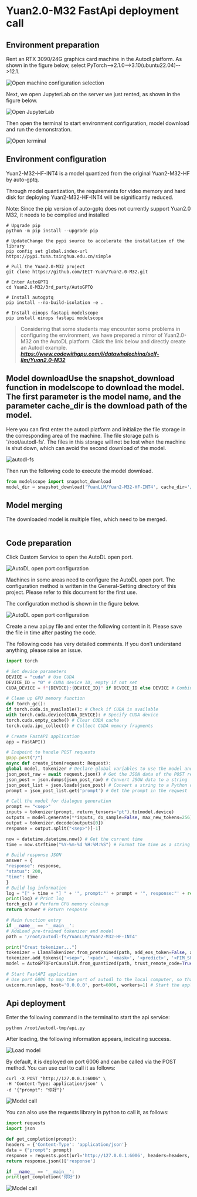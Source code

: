 # Yuan2.0-M32 FastApi deployment call

## Environment preparation

Rent an RTX 3090/24G graphics card machine in the Autodl platform. As shown in the figure below, select PyTorch-->2.1.0-->3.10(ubuntu22.04)-->12.1.

![Open machine configuration selection](images/01-1.png)

Next, we open JupyterLab on the server we just rented, as shown in the figure below.

![Open JupyterLab](images/01-2.png)

Then open the terminal to start environment configuration, model download and run the demonstration. 

![Open terminal](images/01-3.png)

## Environment configuration

Yuan2-M32-HF-INT4 is a model quantized from the original Yuan2-M32-HF by auto-gptq.

Through model quantization, the requirements for video memory and hard disk for deploying Yuan2-M32-HF-INT4 will be significantly reduced.

Note: Since the pip version of auto-gptq does not currently support Yuan2.0 M32, it needs to be compiled and installed

```shell
# Upgrade pip
python -m pip install --upgrade pip

# UpdateChange the pypi source to accelerate the installation of the library
pip config set global.index-url https://pypi.tuna.tsinghua.edu.cn/simple

# Pull the Yuan2.0-M32 project
git clone https://github.com/IEIT-Yuan/Yuan2.0-M32.git

# Enter AutoGPTQ
cd Yuan2.0-M32/3rd_party/AutoGPTQ

# Install autogptq
pip install --no-build-isolation -e .

# Install einops fastapi modelscope
pip install einops fastapi modelscope
```

> Considering that some students may encounter some problems in configuring the environment, we have prepared a mirror of Yuan2.0-M32 on the AutoDL platform. Click the link below and directly create an Autodl example.
> ***https://www.codewithgpu.com/i/datawhalechina/self-llm/Yuan2.0-M32***

## Model downloadUse the snapshot_download function in modelscope to download the model. The first parameter is the model name, and the parameter cache_dir is the download path of the model.

Here you can first enter the autodl platform and initialize the file storage in the corresponding area of ​​the machine. The file storage path is '/root/autodl-fs'.
The files in this storage will not be lost when the machine is shut down, which can avoid the second download of the model.

![autodl-fs](images/autodl-fs.png)

Then run the following code to execute the model download.

```python
from modelscope import snapshot_download
model_dir = snapshot_download('YuanLLM/Yuan2-M32-HF-INT4', cache_dir='/root/autodl-fs')
``` 

## Model merging

The downloaded model is multiple files, which need to be merged.

```shell cat /root/autodl-fs/YuanLLM/Yuan2-M32-HF-INT4/gptq_model-4bit-128g.safetensors* > /root/autodl-fs/YuanLLM/Yuan2-M32-HF-INT4/gptq_model-4bit-128g.safetensors
```

## Code preparation

Click Custom Service to open the AutoDL open port.

![AutoDL open port configuration](images/01-4-0.png)

Machines in some areas need to configure the AutoDL open port. The configuration method is written in the General-Setting directory of this project. Please refer to this document for the first use.

The configuration method is shown in the figure below.

![AutoDL open port configuration](images/01-4-1.png)

Create a new api.py file and enter the following content in it. Please save the file in time after pasting the code.

The following code has very detailed comments. If you don’t understand anything, please raise an issue.

```python from fastapi import FastAPI, Request from auto_gptq import AutoGPTQForCausalLM from transformers import LlamaTokenizer import uvicorn import json import datetime
import torch

# Set device parameters
DEVICE = "cuda" # Use CUDA
DEVICE_ID = "0" # CUDA device ID, empty if not set
CUDA_DEVICE = f"{DEVICE}:{DEVICE_ID}" if DEVICE_ID else DEVICE # Combine CUDA device information

# Clean up GPU memory function
def torch_gc():
if torch.cuda.is_available(): # Check if CUDA is available
with torch.cuda.device(CUDA_DEVICE): # Specify CUDA device
torch.cuda.empty_cache() # Clear CUDA cache
torch.cuda.ipc_collect() # Collect CUDA memory fragments

# Create FastAPI application
app = FastAPI()

# Endpoint to handle POST requests
@app.post("/")
async def create_item(request: Request):
global model, tokenizer # Declare global variables to use the model and tokenizer inside the function
json_post_raw = await request.json() # Get the JSON data of the POST request
json_post = json.dumps(json_post_raw) # Convert JSON data to a string
json_post_list = json.loads(json_post) # Convert a string to a Python object
prompt = json_post_list.get('prompt') # Get the prompt in the request

# Call the model for dialogue generation
prompt += "<sep>"
inputs = tokenizer(prompt, return_tensors="pt").to(model.device)
outputs = model.generate(**inputs, do_sample=False, max_new_tokens=256)
output = tokenizer.decode(outputs[0])
response = output.split("<sep>")[-1]

now = datetime.datetime.now() # Get the current time
time = now.strftime("%Y-%m-%d %H:%M:%S") # Format the time as a string

# Build response JSON
answer = {
"response": response,
"status": 200,
"time": time
}
# Build log information
log = "[" + time + "] " + '", prompt:"' + prompt + '", response:"' + repr(response) + '"'
print(log) # Print log
torch_gc() # Perform GPU memory cleanup
return answer # Return response

# Main function entry
if __name__ == '__main__':
# AddLoad pre-trained tokenizer and model
path = '/root/autodl-fs/YuanLLM/Yuan2-M32-HF-INT4'

print("Creat tokenizer...")
tokenizer = LlamaTokenizer.from_pretrained(path, add_eos_token=False, add_bos_token=False, eos_token='<eod>')
tokenizer.add_tokens(['<sep>', '<pad>', '<mask>', '<predict>', '<FIM_SUFFIX>', '<FIM_PREFIX>', '<FIM_MIDDLE>','<commit_before>','<commit_msg>','<commit_after>','<jupyter_start>','<jupyter_text>','<jupyter_code>','<jupyter_output>','<empty_output>'], special_tokens=True) print("Creat model...")
model = AutoGPTQForCausalLM.from_quantized(path, trust_remote_code=True).cuda()

# Start FastAPI application
# Use port 6006 to map the port of autodl to the local computer, so that the api can be used locally
uvicorn.run(app, host='0.0.0.0', port=6006, workers=1) # Start the application on the specified port and host
``` 

## Api deployment 

Enter the following command in the terminal to start the api service: 

```shell
python /root/autodl-tmp/api.py
``` 

After loading, the following information appears, indicating success.

![Load model](images/01-5.png)

By default, it is deployed on port 6006 and can be called via the POST method. You can use curl to call it as follows: 

```shell
curl -X POST "http://127.0.0.1:6006" \
-H 'Content-Type: application/json' \
-d '{"prompt": "你好"}'
```

![Model call](images/01-6.png)

You can also use the requests library in python to call it, as follows:

```python
import requests
import json

def get_completion(prompt):
headers = {'Content-Type': 'application/json'}
data = {"prompt": prompt}
response = requests.post(url='http://127.0.0.1:6006', headers=headers, data=json.dumps(data))
return response.json()['response']

if __name__ == '__main__':
print(get_completion('你好'))
```

![Model call](images/01-7.png)